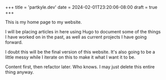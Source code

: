 +++
title = 'partkyle.dev'
date = 2024-02-01T23:20:06-08:00
draft = true
+++

This is my home page to my website.

I will be placing articles in here using Hugo to document some of the things I have worked on in the past, as well as current projects I have going forward.

I doubt this will be the final version of this website. It's also going to be a little messy while I iterate on this to make it what I want it to be.

Content first, then refactor later. Who knows. I may just delete this entire thing anyway.